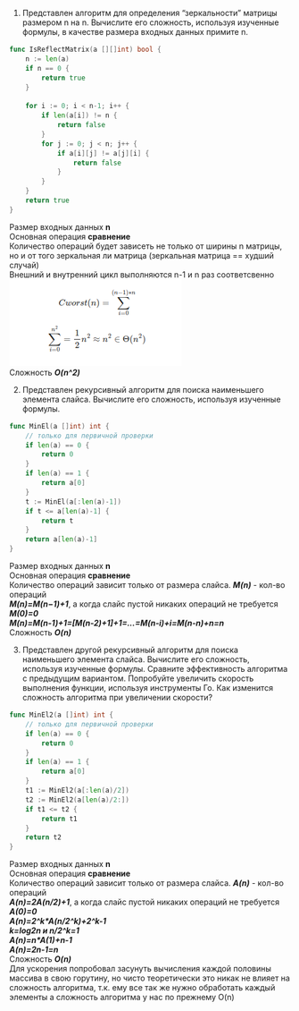 1. Представлен алгоритм для определения “зеркальности” матрицы размером n на n.
Вычислите его сложность, используя изученные формулы, в качестве размера входных данных примите n.
```go
func IsReflectMatrix(a [][]int) bool {
	n := len(a)
	if n == 0 {
		return true
	}

	for i := 0; i < n-1; i++ {
		if len(a[i]) != n {
			return false
		}
		for j := 0; j < n; j++ {
			if a[i][j] != a[j][i] {
				return false
			}
		}
	}
	return true
}
```
Размер входных данных **n**\
Основная операция **сравнение**\
Количество операций будет зависеть не только от ширины n матрицы, но и от того зеркальная ли матрица (зеркальная матрица == худший случай) \
Внешний и внутренний цикл выполняются n-1 и n раз соответсвенно\
![$$Cworst(n) = \sum_{i=0}^{({n-1}) * {n}}$$ $$\sum_{i=0}^{n^2} = \frac{1}{2} n^2 \approx n^2 \in \Theta(n^2)$$](img.png)\
Сложность ***O(n^2)***

2. Представлен рекурсивный алгоритм для поиска наименьшего элемента слайса.
   Вычислите его сложность, используя изученные формулы.

```go
func MinEl(a []int) int {
	// только для первичной проверки
	if len(a) == 0 {
		return 0
	}
	if len(a) == 1 {
		return a[0]
	}
	t := MinEl(a[:len(a)-1])
	if t <= a[len(a)-1] {
		return t
	}
	return a[len(a)-1]
}
```
Размер входных данных **n**\
Основная операция **сравнение**\
Количество операций зависит только от размера слайса. ***M(n)*** - кол-во операций\
***M(n)=M(n−1)+1***, а когда слайс пустой никаких операций не требуется ***M(0)=0***\
***M(n)=M(n-1)+1=[M(n-2)+1]+1=...=M(n-i)+i=M(n-n)+n=n***\
Сложность ***O(n)***

3. Представлен другой рекурсивный алгоритм для поиска наименьшего элемента слайса.
   Вычислите его сложность, используя изученные формулы.
   Сравните эффективность алгоритма с предыдущим вариантом.
   Попробуйте увеличить скорость выполнения функции, используя инструменты Го.
   Как изменится сложность алгоритма при увеличении скорости?
```go
func MinEl2(a []int) int {
	// только для первичной проверки
	if len(a) == 0 {
		return 0
	}
	if len(a) == 1 {
		return a[0]
	}
	t1 := MinEl2(a[:len(a)/2])
	t2 := MinEl2(a[len(a)/2:])
	if t1 <= t2 {
		return t1
	}
	return t2
}
```
Размер входных данных **n**\
Основная операция **сравнение**\
Количество операций зависит только от размера слайса. ***A(n)*** - кол-во операций\
***A(n)=2A(n/2)+1***, а когда слайс пустой никаких операций не требуется ***A(0)=0***\
***A(n)=2^k\*A(n/2^k)+2^k-1***\
***k=log2n и n/2^k=1***\
***A(n)=n\*A(1)+n-1***\
***A(n)=2n-1=n***\
Сложность ***O(n)***\
Для ускорения попробовал засунуть вычисления каждой половины массива в свою горутину, но чисто теоретически это никак не влияет на сложность алгоритма, т.к. ему все так же нужно обработать каждый элементы а сложность алгоритма у нас по прежнему O(n)